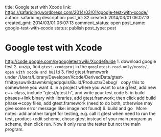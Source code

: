 title: Google test with Xcode
link: https://safariding.wordpress.com/2014/03/01/google-test-with-xcode/
author: safariding
description: 
post_id: 32
created: 2014/03/01 06:07:13
created_gmt: 2014/03/01 06:07:13
comment_status: open
post_name: google-test-with-xcode
status: publish
post_type: post

# Google test with Xcode

http://code.google.com/p/googletest/wiki/XcodeGuide 1\. download google test 2\. unzip, find `gtest.xcodeproj` in the `googletest-read-only/xcode/, open with xcode and build` 3\. find gtest.framework under /Users/Library/Developer/Xcode/DerivedData/gtest-frhitpysuwrikdawmkmigadpquls/Build/Products/Debug/   copy this to somewhere you want 4\. in a project where you want to use gTest, add new c++ class, include "gtest/gtest.h", and write your test code 5\. in build phases->link binary with libraries, add gtest.framwork; then click add build phase->copy files, add gtest.framework (need to do both, otherwise may give some error message like: image not found) 6\. build and go   More notes: add another target for testing, e.g. call it gtest when need to run the test, product->edit scheme, chose gtest instead of your main program as scheme, then click run. Now it only runs the tester but not the main program.